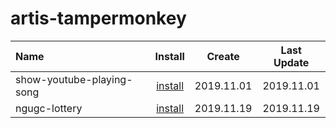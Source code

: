 # artis-tampermonkey

| Name                      |                                                       Install                                                       |   Create   | Last Update |
| :------------------------ | :-----------------------------------------------------------------------------------------------------------------: | :--------: | :---------: |
| show-youtube-playing-song | [install](https://raw.githubusercontent.com/Artis24106/artis-tampermonkey/master/show-youtube-playing-song.user.js) | 2019.11.01 | 2019.11.01  |
| ngugc-lottery             |         [install](https://raw.githubusercontent.com/Artis24106/artis-tampermonkey/master/ncugc-lottery.js)          | 2019.11.19 | 2019.11.19  |
